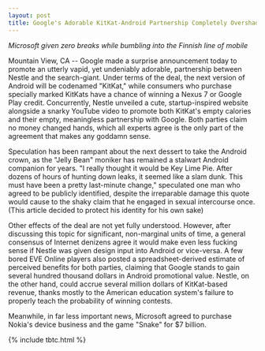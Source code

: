 ```yaml
---
layout: post
title: Google's Adorable KitKat-Android Partnership Completely Overshadows Microsoft's Desperate Nokia Purchase
---
```


*Microsoft given zero breaks while bumbling into the Finnish line of mobile*

Mountain View, CA -- Google made a surprise announcement today to promote an utterly vapid, yet undeniably adorable, partnership between Nestle and the search-giant. Under terms of the deal, the next version of Android will be codenamed "KitKat," while consumers who purchase specially marked KitKats have a chance of winning a Nexus 7 or Google Play credit. Concurrently, Nestle unveiled a cute, startup-inspired website alongside a snarky YouTube video to promote both KitKat's empty calories and their empty, meaningless partnership with Google. Both parties claim no money changed hands, which all experts agree is the only part of the agreement that makes any goddamn sense.

Speculation has been rampant about the next dessert to take the Android crown, as the "Jelly Bean" moniker has remained a stalwart Android companion for years. "I really thought it would be Key Lime Pie. After dozens of hours of hunting down leaks, it seemed like a slam dunk. This must have been a pretty last-minute change," speculated one man who agreed to be publicly identified, despite the irreparable damage this quote would cause to the shaky claim that he engaged in sexual intercourse once. (This article decided to protect his identity for his own sake)

Other effects of the deal are not yet fully understood. However, after discussing this topic for significant, non-marginal units of time, a general consensus of Internet denizens agree it would make even less fucking sense if Nestle was given design input into Android or vice-versa. A few bored EVE Online players also posted a spreadsheet-derived estimate of perceived benefits for both parties, claiming that Google stands to gain several hundred thousand dollars in Android promotional value. Nestle, on the other hand, could accrue several million dollars of KitKat-based  revenue, thanks mostly to the American education system's failure to properly teach the probability of winning contests.

Meanwhile, in far less important news, Microsoft agreed to purchase Nokia's device business and the game "Snake" for $7 billion.

{% include tbtc.html %}
